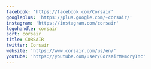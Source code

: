 ```yaml
---
facebook: 'https://facebook.com/Corsair'
googleplus: 'https://plus.google.com/+corsair/'
instagram: 'https://instagram.com/corsair'
logohandle: corsair
sort: corsair
title: CORSAIR
twitter: Corsair
website: 'https://www.corsair.com/us/en/'
youtube: 'https://youtube.com/user/CorsairMemoryInc'
---
```


